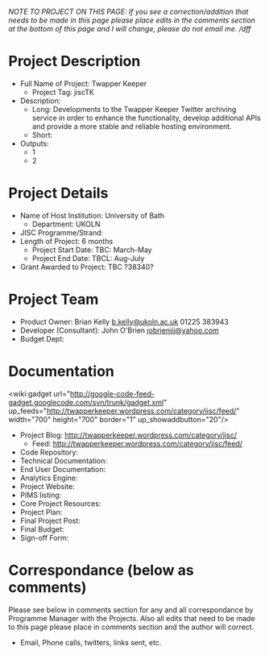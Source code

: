 _NOTE TO PROJECT ON THIS PAGE: If you see a correction/addition that needs to be made in this page please place edits in the comments section at the bottom of this page and I will change, please do not email me. /dff_

# Project Description #
  * Full Name of Project: Twapper Keeper
    * Project Tag: jiscTK
  * Description:
    * Long: Developments to the Twapper Keeper Twitter archiving service in order to enhance the functionality, develop additional APIs and provide a more stable and reliable hosting environment.
    * Short:
  * Outputs:
    * 1
    * 2

# Project Details #
  * Name of Host Institution: University of Bath
    * Department: UKOLN
  * JISC Programme/Strand:
  * Length of Project: 6 months
    * Project Start Date: TBC: March-May
    * Project End Date: TBCL: Aug-July
  * Grant Awarded to Project: TBC ?38340?

# Project Team #
  * Product Owner: Brian Kelly b.kelly@ukoln.ac.uk 01225 383943
  * Developer (Consultant): John O'Brien jobrieniii@yahoo.com
  * Budget Dept:

# Documentation #

<wiki:gadget url="http://google-code-feed-gadget.googlecode.com/svn/trunk/gadget.xml" up\_feeds="http://twapperkeeper.wordpress.com/category/jisc/feed/" width="700" height="700" border="1" up\_showaddbutton="20"/>

  * Project Blog: http://twapperkeeper.wordpress.com/category/jisc/
    * Feed: http://twapperkeeper.wordpress.com/category/jisc/feed/
  * Code Repository:
  * Technical Documentation:
  * End User Documentation:
  * Analytics Engine:
  * Project Website:
  * PIMS listing:
  * Core Project Resources:
  * Project Plan:
  * Final Project Post:
  * Final Budget:
  * Sign-off Form:

# Correspondance (below as comments) #
Please see below in comments section for any and all correspondance by Programme Manager with the Projects.  Also all edits that need to be made to this page please place in comments section and the author will correct.
  * Email, Phone calls, twitters, links sent, etc.